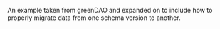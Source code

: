 An example taken from greenDAO and expanded on to include how to properly migrate data from one schema version to another.